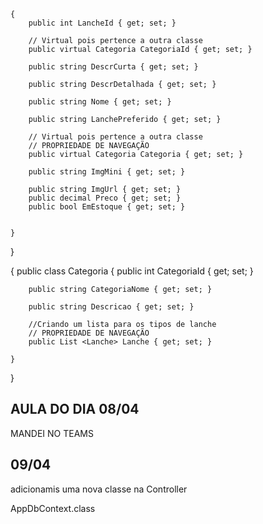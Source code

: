    {
        public int LancheId { get; set; }

        // Virtual pois pertence a outra classe 
        public virtual Categoria CategoriaId { get; set; }

        public string DescrCurta { get; set; }

        public string DescrDetalhada { get; set; }

        public string Nome { get; set; }

        public string LanchePreferido { get; set; }

        // Virtual pois pertence a outra classe 
        // PROPRIEDADE DE NAVEGAÇÃO 
        public virtual Categoria Categoria { get; set; }

        public string ImgMini { get; set; }

        public string ImgUrl { get; set; }
        public decimal Preco { get; set; }
        public bool EmEstoque { get; set; }


    }

}


{
    public class Categoria
    {
        public int CategoriaId { get; set; }

        public string CategoriaNome { get; set; }

        public string Descricao { get; set; }

        //Criando um lista para os tipos de lanche 
        // PROPRIEDADE DE NAVEGAÇÃO 
        public List <Lanche> Lanche { get; set; } 

    }
}




##  AULA DO DIA 08/04

MANDEI NO TEAMS

## 09/04

adicionamis uma nova classe na Controller 

AppDbContext.class
